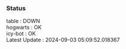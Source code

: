 ### Status


table : DOWN  
hogwarts : OK  
icy-bot : OK  
Latest Update : 2024-09-03 05:09:52.018367
